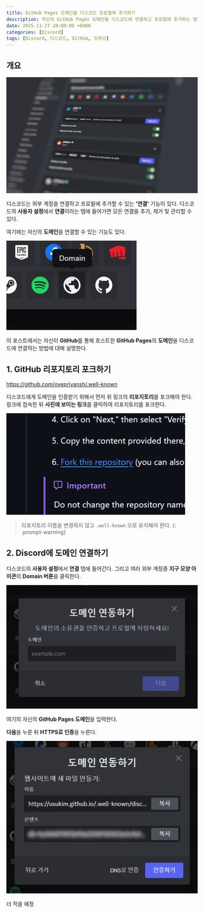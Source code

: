 ```yaml
---
title: GitHub Pages 도메인을 디스코드 프로필에 추가하기
description: 자신의 GitHub Pages 도메인을 디스코드에 연결하고 프로필에 추가하는 방법
date: 2025-11-27 20:00:00 +0900
categories: [Discord]
tags: [Discord, 디스코드, GitHub, 깃허브]
---
```


## 개요

![흐린_연결탭](/assets/img/20241128/blurred_connections.png)

디스코드는 외부 계정을 연결하고 프로필에 추가할 수 있는 **'연결'** 기능이 있다. 디스코드의 **사용자 설정**에서 **연결**이라는 탭에 들어가면 모든 연결을 추가, 제거 및 관리할 수 있다.

여기에는 자신의 **도메인**을 연결할 수 있는 기능도 있다.

![도메인_버튼](/assets/img/20241128/domain_button.png)

이 포스트에서는 자신이 **GitHub**를 통해 호스트한 **GitHub Pages**의 **도메인**을 디스코드에 연결하는 방법에 대해 설명한다.

## 1. GitHub 리포지토리 포크하기

<https://github.com/oyepriyansh/.well-known>

디스코드에게 도메인을 인증받기 위해서 먼저 위 링크의 **리포지토리**를 포크해야 한다. 링크에 접속한 뒤 **사진에 보이는 링크**를 클릭하여 리포지토리를 포크한다.

![포크](/assets/img/20241128/fork.png)

> 리포지토리 이름을 변경하지 않고 `.well-known` 으로 유지해야 한다.
{: .prompt-warning}

## 2. Discord에 도메인 연결하기

디스코드의 **사용자 설정**에서 **연결** 탭에 들어간다. 그리고 여러 외부 계정중 **지구 모양 아이콘**의 **Domain 버튼**을 클릭한다.

![도메인_연결1](/assets/img/20241128/connect_domain.png)

여기의 자신의 **GitHub Pages 도메인**을 입력한다.

**다음**을 누른 뒤 **HTTPS로 인증**을 누른다.

![도메인_연결2](/assets/img/20241128/verify_domain.png)

더 적을 예정
